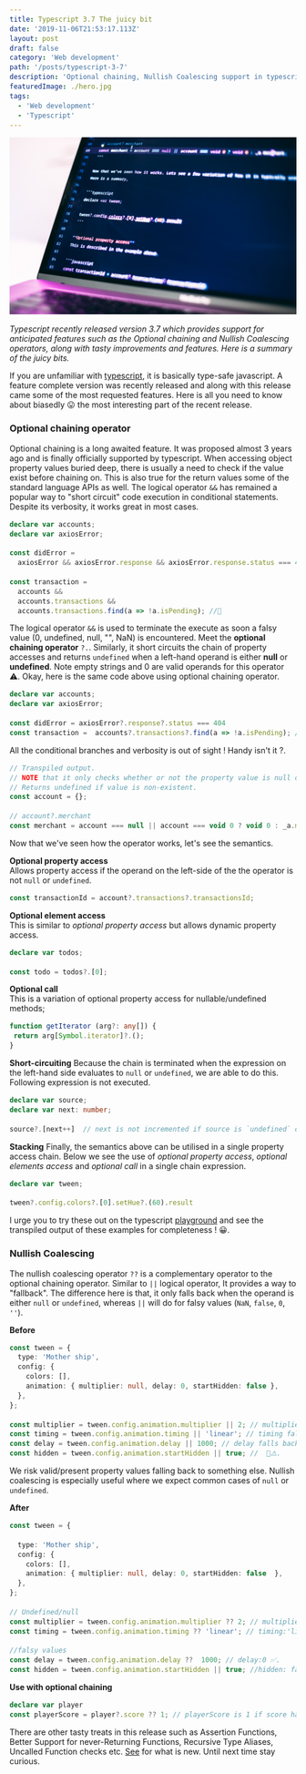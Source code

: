 ```yaml
---
title: Typescript 3.7 The juicy bit
date: '2019-11-06T21:53:17.113Z'
layout: post
draft: false
category: 'Web development'
path: '/posts/typescript-3-7'
description: 'Optional chaining, Nullish Coalescing support in typescript 3.7'
featuredImage: ./hero.jpg
tags:
  - 'Web development'
  - 'Typescript'
---
```


![Typescript playground](./hero.jpg)

_Typescript recently released version 3.7 which provides support for anticipated features such as the
Optional chaining and Nullish Coalescing operators, along with tasty improvements and features.
Here is a summary of the juicy bits._

If you are unfamiliar with [typescript](https://github.com/microsoft/TypeScript), it is basically type-safe javascript.
A feature complete version was recently released and along with this release came some of the most requested features.
Here is all you need to know about biasedly 😛 the most interesting part of the recent release.

### Optional chaining operator

Optional chaining is a long awaited feature. It was proposed almost 3 years ago and is finally officially supported by typescript.
When accessing object property values buried deep, there is usually a need to check if the value exist before chaining on.
This is also true for the return values some of the standard language APIs as well. The logical operator `&&` has remained a popular way to "short circuit"
code execution in conditional statements. Despite its verbosity, it works great in most cases.

```typescript
declare var accounts;
declare var axiosError;

const didError =
  axiosError && axiosError.response && axiosError.response.status === 404;

const transaction =
  accounts &&
  accounts.transactions &&
  accounts.transactions.find(a => !a.isPending); //😬 
```

The logical operator `&&` is used to terminate the execute as soon a falsy value (0, undefined, null, "", NaN) is encountered.
Meet the **optional chaining operator** `?.`. Similarly, it short circuits the chain of property accesses and returns `undefined` when a left-hand operand is either 
**null** or **undefined**. Note empty strings and 0 are valid operands for this operator ⚠️.
Okay, here is the same code above using optional chaining operator.

```typescript
declare var accounts;
declare var axiosError;

const didError = axiosError?.response?.status === 404
const transaction =  accounts?.transactions?.find(a => !a.isPending); // Hello there gorgeous 😄.
```
All the conditional branches and verbosity is  out of sight ! Handy isn't it ?.

```javascript
// Transpiled output.
// NOTE that it only checks whether or not the property value is null or undefined (void 0)
// Returns undefined if value is non-existent.
const account = {};

// account?.merchant
const merchant = account === null || account === void 0 ? void 0 : _a.merchant;
```

Now that we've seen how the operator works, let's see the semantics.

**Optional property access**<br />
Allows property access if the operand on the left-side of the the operator is not `null` or `undefined`.

```javascript
const transactionId = account?.transactions?.transactionsId;
```

**Optional element access** <br />
This is similar to _optional property access_ but allows dynamic property access.

```typescript
declare var todos;

const todo = todos?.[0];
```

**Optional call** <br />
This is a variation of optional property access for nullable/undefined methods;

```typescript
function getIterator (arg?: any[]) {
 return arg[Symbol.iterator]?.();
}
```

**Short-circuiting**
Because the chain is terminated when the expression on the left-hand side evaluates to `null` or `undefined`, we are able to do this.
Following expression is not executed.

```typescript
declare var source;
declare var next: number;

source?.[next++]  // next is not incremented if source is `undefined` or `null`
```

**Stacking**
Finally, the semantics above can be utilised in a single property access chain. Below we see the use of
_optional property access_, _optional elements access_ and _optional call_ in a single chain expression.

```typescript
declare var tween;

tween?.config.colors?.[0].setHue?.(60).result
```

I urge you to try these out on the typescript [playground](./https://www.typescriptlang.org/play/index.html)
and see the transpiled output of these examples for completeness ! 😀.

### Nullish Coalescing
The nullish coalescing operator `??` is a complementary operator to the optional chaining operator.
Similar to `||` logical operator, It provides a way to "fallback". The difference here is that,
it only falls back when the operand is either `null` or `undefined`, whereas `||` will do for falsy values (`NaN`, `false`, `0`, `''`).

**Before**

```typescript
const tween = {
  type: 'Mother ship',
  config: {
    colors: [],
    animation: { multiplier: null, delay: 0, startHidden: false },
  },
};

const multiplier = tween.config.animation.multiplier || 2; // multiplier falls back to 2
const timing = tween.config.animation.timing || 'linear'; // timing falls back to 'linear'
const delay = tween.config.animation.delay || 1000; // delay falls back to 1000 😬⚠️.
const hidden = tween.config.animation.startHidden || true; //  😬⚠️.
```

We risk valid/present property values falling back to something else. Nullish coalescing is especially
useful where we expect common cases of `null` or `undefined`.

**After**

```typescript
const tween = {

  type: 'Mother ship',
  config: {
    colors: [],
    animation: { multiplier: null, delay: 0, startHidden: false  },
  },
};

// Undefined/null
const multiplier = tween.config.animation.multiplier ?? 2; // multiplier:2
const timing = tween.config.animation.timing ?? 'linear'; // timing:'linear'

//falsy values
const delay = tween.config.animation.delay ??  1000; // delay:0 ✅.
const hidden = tween.config.animation.startHidden || true; //hidden: false ✅.
```

**Use with optional chaining**

```typescript
declare var player
const playerScore = player?.score ?? 1; // playerScore is 1 if score has value  null or undefined. 0 is a valid score !.
```

There are other tasty treats in this release such as Assertion Functions, Better Support for never-Returning Functions,
Recursive Type Aliases, Uncalled Function checks etc. [See](https://www.typescriptlang.org/docs/handbook/release-notes/typescript-3-7.html)
for what is new. Until next time stay curious.
